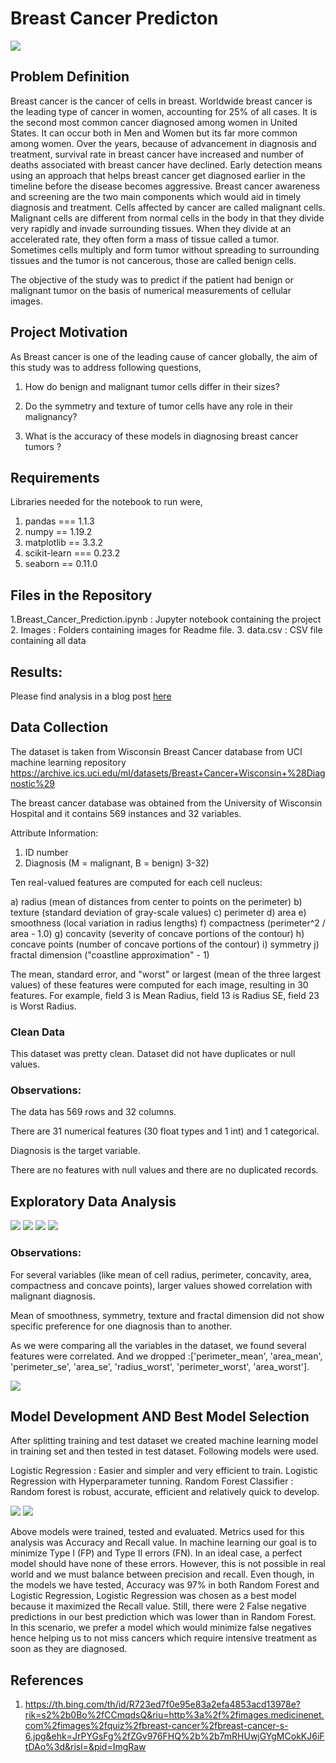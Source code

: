 # Breast Cancer Predicton

 <img src = "Images/1.jfif" >

## Problem Definition
Breast cancer is the cancer of cells in breast. Worldwide breast cancer is the leading type of cancer in women, accounting for 25% of all cases.  It is the second most common cancer diagnosed among women in United States. It can occur both in Men and Women but its far more common among women. Over the years, because of advancement in diagnosis and treatment, survival rate in breast cancer have increased and number of deaths associated with breast cancer have declined. Early detection means using an approach that helps breast cancer get diagnosed earlier in the timeline before the disease becomes aggressive. Breast cancer awareness and screening are the two main components which would aid in timely diagnosis and treatment. 
Cells affected by cancer are called malignant cells. Malignant cells are different from normal cells in the body in that they divide very rapidly and invade surrounding tissues. When they divide at an accelerated rate, they often form a mass of tissue called a tumor. Sometimes cells multiply and form tumor without spreading to surrounding tissues and the tumor is not cancerous, those are called benign cells.

The objective of the study was to predict if the patient had benign or malignant tumor on the basis of numerical measurements of cellular images.  

## Project Motivation

As Breast cancer is one of the leading cause of cancer globally, the aim of this study was to address following questions,

1. How do benign and malignant tumor cells differ in their sizes?

2. Do the symmetry and texture of tumor cells have any role in their malignancy?

3. What is the accuracy of these models in diagnosing breast cancer tumors ?


## Requirements

Libraries needed for the notebook to run were,

1. pandas === 1.1.3
2. numpy == 1.19.2
3. matplotlib == 3.3.2
4. scikit-learn === 0.23.2
5. seaborn == 0.11.0

## Files in the Repository

 1.Breast_Cancer_Prediction.ipynb : Jupyter notebook containing the  project
 2. Images : Folders containing images for Readme file.
 3. data.csv : CSV file containing all data

## Results:

Please find analysis in a blog post [here](https://jayashar.medium.com/breast-cancer-diagnosis-through-the-lens-of-machine-learning-d50cf505c00f)

## Data Collection

The dataset is taken from Wisconsin Breast Cancer database from UCI machine learning repository https://archive.ics.uci.edu/ml/datasets/Breast+Cancer+Wisconsin+%28Diagnostic%29

The breast cancer database was obtained from the University of Wisconsin Hospital and it contains 569 instances and 32 variables.  

Attribute Information:

1) ID number
2) Diagnosis (M = malignant, B = benign)
3-32)

Ten real-valued features are computed for each cell nucleus:

a) radius (mean of distances from center to points on the perimeter)
b) texture (standard deviation of gray-scale values)
c) perimeter
d) area
e) smoothness (local variation in radius lengths)
f) compactness (perimeter^2 / area - 1.0)
g) concavity (severity of concave portions of the contour)
h) concave points (number of concave portions of the contour)
i) symmetry
j) fractal dimension ("coastline approximation" - 1)

The mean, standard error, and "worst" or largest (mean of the three
largest values) of these features were computed for each image,
resulting in 30 features.  For example, field 3 is Mean Radius, field
13 is Radius SE, field 23 is Worst Radius.

### Clean Data
 This dataset was pretty clean. Dataset did not have duplicates or null values.
### Observations:
The data has 569 rows and 32 columns.

There are 31 numerical features (30 float types and 1 int) and 1 categorical.

Diagnosis is the target variable.

There are no features with null values and there are no duplicated records.

## Exploratory Data Analysis

<img src = "Images/2.PNG" >

<img src = "Images/3.PNG" >

<img src = "Images/4.PNG" >

<img src = "Images/5.PNG" >



### Observations:
For several variables (like mean of cell radius, perimeter, concavity, area, compactness and concave points), larger values showed correlation with malignant diagnosis.

Mean of smoothness, symmetry, texture and fractal dimension did not show specific preference for one diagnosis than to another.

As we were comparing all the variables in the dataset, we found several features were correlated. And we dropped :['perimeter_mean', 'area_mean', 'perimeter_se', 'area_se', 'radius_worst', 'perimeter_worst', 'area_worst'].

<img src = "Images/6.PNG" >

## Model Development AND Best Model Selection

After splitting training and test dataset we created machine learning model in training set and then tested in test dataset. Following models were used.

Logistic Regression : Easier and simpler and very efficient to train.
Logistic Regression with Hyperparameter tunning.
Random Forest Classifier : Random forest is robust, accurate, efficient and relatively quick to develop.

<img src = "Images/7.PNG" >

<img src = "Images/8.PNG" >

Above  models were trained, tested and evaluated. Metrics used for this analysis was Accuracy and Recall value. In machine learning our goal is to minimize Type I (FP) and Type II errors (FN). In an ideal case, a perfect model should have none of these errors. However, this is not possible in real world and we must balance between precision and recall. Even though, in the models we have tested, Accuracy was 97% in both Random Forest and Logistic Regression, Logistic Regression was chosen as a best model because it maximized the Recall value. Still, there were 2 False negative predictions in our best prediction which was lower than in Random Forest. In this scenario, we prefer a model which would minimize false negatives hence helping us to not miss cancers which require intensive treatment as soon as they are diagnosed. 



## References
1. https://th.bing.com/th/id/R723ed7f0e95e83a2efa4853acd13978e?rik=s2%2b0Bo%2fCCmqdsQ&riu=http%3a%2f%2fimages.medicinenet.com%2fimages%2fquiz%2fbreast-cancer%2fbreast-cancer-s-6.jpg&ehk=JrPYGsFg%2fZGv976FHQ%2b%2b7mRHUwjGYgMCokKJ6iFtDAo%3d&risl=&pid=ImgRaw
